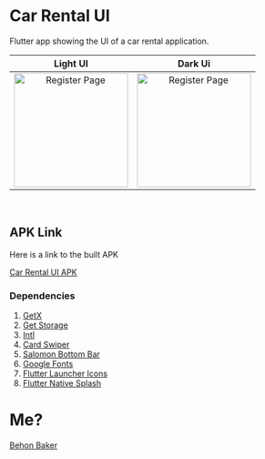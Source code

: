# Car Rental UI

Flutter app showing the UI of a car rental application.

|                                   Light UI                                    |                                       Dark Ui                                       |
| :---------------------------------------------------------------------------: | :---------------------------------------------------------------------------------: |
| <img style="display: inline;" src="ss.png" height="200" alt="Register Page"/> | <img style="display: inline;"  src="ss-dark.png" height="200" alt="Register Page"/> |

<br/>

## APK Link

Here is a link to the built APK

[Car Rental UI APK](https://drive.google.com/file/d/1n8bdMkEAP9Zcr1j4usOqof4FGevrqmDN/view?usp=sharing)

### Dependencies

1. [GetX](https://pub.dev/packages/get)
1. [Get Storage](https://pub.dev/packages/get_storage)
1. [Intl](https://pub.dev/packages/intl)
1. [Card Swiper](https://pub.dev/packages/card_swiper)
1. [Salomon Bottom Bar](https://pub.dev/packages/salomon_bottom_bar)
1. [Google Fonts](https://pub.dev/packages/google_fonts)
1. [Flutter Launcher Icons](https://pub.dev/packages/flutter_launcher_icons)
1. [Flutter Native Splash](https://pub.dev/packages/flutter_native_splash)

# Me?

[Behon Baker](https://behonbaker.com)
